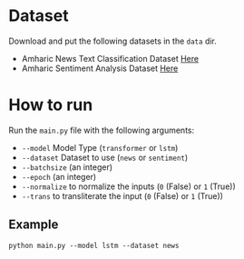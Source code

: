 # Dataset 
Download and put the following datasets in the ```data``` dir. 
- Amharic News Text Classification Dataset [Here](https://github.com/IsraelAbebe/An-Amharic-News-Text-classification-Dataset) 
- Amharic Sentiment Analysis Dataset [Here](https://github.com/uhh-lt/ASAB/tree/main/data)

# How to run

Run the ```main.py``` file with the following arguments:
- ```--model``` Model Type (```transformer``` or ```lstm```)
- ```--dataset``` Dataset to use (```news``` or ```sentiment```)
- ```--batchsize``` (an integer)
- ```--epoch``` (an integer)
- ```--normalize``` to normalize the inputs (```0``` (False) or ```1``` (True))
- ```--trans``` to transliterate the input (```0``` (False) or ```1``` (True))

## Example 

```
python main.py --model lstm --dataset news
```